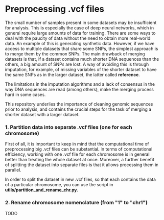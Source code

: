 # Preprocessing .vcf files

The small number of samples present in some datasets may be insufficient for analysis. This is especially the case of deep neural networks, which in general require large amounts of data for training. There are some ways to deal with the paucity of data without the need to obtain more real-world data. An example of this is generating synthetic data. However, if we have access to multiple datasets that share some SNPs, the simplest approach is to merge them by the common SNPs. The main drawback of merging datasets is that, if a dataset contains much shorter DNA sequences than the others, a big amount of SNPs are lost. A way of avoiding this is through imputation, for example, of missing variables of the shorter dataset to have the same SNPs as in the larger dataset, the latter called **reference**.

The limitations in the imputation algorithms and a lack of consensus in the way DNA sequences are read (among others), make the merging process hard in some cases.

This repository underlies the importance of cleaning genomic sequences prior to analysis, and contains the crucial steps for the task of merging a shorter dataset with a larger dataset.

### 1. Partition data into separate .vcf files (one for each chromosome)

First of all, it is important to keep in mind that the computational time of preprocessing big .vcf files can be substantial. In terms of computational efficiency, working with one .vcf file for each chromosome is in general better than treating the whole dataset at once. Moreover, a further benefit of splitting the dataset into separate files is that it allows processing them in parallel.

In order to split the dataset in new .vcf files, so that each contains the data of a particular chromosome, you can use the script in  **utils/partition_and_rename_chr.py**. 

### 2. Rename chromosome nomenclature (from "1" to "chr1")


TODO
